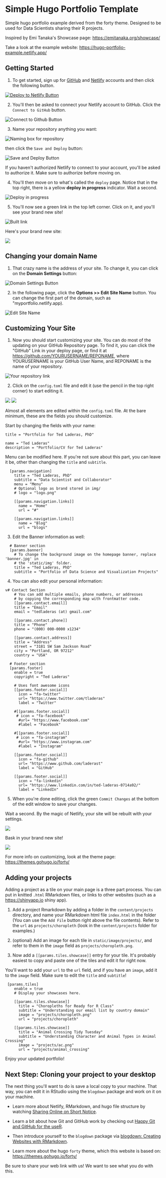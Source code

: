 # Simple Hugo Portfolio Template

Simple hugo portfolio example derived from the forty theme. Designed to be used for Data Scientists sharing their R projects.

Inspired by Emi Tanaka's Showcase page: https://emitanaka.org/showcase/

Take a look at the example website: https://hugo-portfolio-example.netlify.app/

## Getting Started

1. To get started, sign up for [GitHub](https://github.com) and [Netlify](https://netlify.com) accounts and then click the following button.

[![Deploy to Netlify Button](https://www.netlify.com/img/deploy/button.svg)](https://app.netlify.com/start/deploy?repository=https://github.com/laderast/portfolio-example)

2. You'll then be asked to connect your Netlify account to GitHub. Click the `Connect to GitHub` button.

![Connect to Github Button](static/img/install/connect_github.png)

3. Name your repository anything you want:

![Naming box for repository](static/img/install/name_repo.png)

then click the `Save and Deploy` button:

![Save and Deploy Button](static/img/install/name_repo2.png)

If you haven't authorized Netlify to connect to your account, you'll be asked to authorize it. Make sure to authorize before moving on.

4. You'll then move on to what's called the `deploy` page. Notice that in the top right, there is a yellow **deploy in progress** indicator. Wait a second.

![Deploy in progress](static/img/install/deploy1.png)

5. You'll now see a green link in the top left corner. Click on it, and you'll see your brand new site!

![Built link](static/img/install/deploy2.png)

Here's your brand new site:

![](static/img/install/site_first.png)

## Changing your domain Name

1. That crazy name is the address of your site. To change it, you can click on the **Domain Settings** button: 

![Domain Settings Button](static/img/install/site_name.png)

2. In the following page, click the **Options >> Edit Site Name** button. You can change the first part of the domain, such as "myportfolio.netlify.app).

![Edit Site Name](static/img/install/site_name2.png)

## Customizing Your Site

1. Now you should start customizing your site. You can do most of the updating on your GitHub Repository page. To find it, you can click the "GitHub" Link in your deploy page, or find it at https://github.com/YOURUSERNAME/REPONAME, where YOURUSERNAME is your GitHub User Name, and REPONAME is the name of your repository. 

![Your repository link](static/img/install/your_repo.png)

2. Click on the `config.toml` file and edit it (use the pencil in the top right corner) to start editing it.

![](static/img/install/config_toml.png)
![](static/img/install/edit_config.png)


Almost all elements are edited within the `config.toml` file. At the bare minimum, these are the fields you should customize.

Start by changing the fields with your name:

```
title = "Portfolio for Ted Laderas, PhD"
```

```
name = "Ted Laderas"
description = "Portfolio/CV for Ted Laderas"
```

Menu can be modified here. If you're not sure about this part, you can leave it be, other than changing the `title` and `subtitle`.

```
  [params.navigation]
    title = "Ted Laderas, PhD"
    subtitle = "Data Scientist and Collaborator"
    menu = "Menu"
    # Optional logo as brand stored in img/
    # logo = "logo.png"

    [[params.navigation.links]]
      name = "Home"
      url = "#"

    [[params.navigation.links]]
      name = "Blog"
      url = "blogs"

```

3. Edit the Banner information as well: 

```
  # Banner section
  [params.banner]
    # To change the background image on the homepage banner, replace 'banner.jpg' in
    # the 'static/img' folder.
    title = "Ted Laderas, PhD"
    subtitle = "Portfolio of Data Science and Visualization Projects"

```

4. You can also edit your personal information:

```
v# Contact Section
    # You can add multiple emails, phone numbers, or addresses
    # by copying the corresponding map with frontmatter code.
    [[params.contact.email]]
    title = "Email"
    email = "tedladeras (at) gmail.com"

    [[params.contact.phone]]
    title = "Phone"
    phone = "(000) 000-0000 x1234"

    [[params.contact.address]]
    title = "Address"
    street = "3181 SW Sam Jackson Road"
    city = "Portland, OR 97212"
    country = "USA"

  # Footer section
  [params.footer]
    enable = true
    copyright = "Ted Laderas"

    # Uses font awesome icons
    [[params.footer.social]]
      icon = "fa-twitter"
      url= "https://www.twitter.com/tladeras"
      label = "Twitter"

    #[[params.footer.social]]
     # icon = "fa-facebook"
      #url= "https://www.facebook.com"
      #label = "Facebook"

    #[[params.footer.social]]
     # icon = "fa-instagram"
      #url= "https://www.instagram.com"
      #label = "Instagram"
    
    [[params.footer.social]]
      icon = "fa-github"
      url= "https://www.github.com/laderast"
      label = "GitHub"

    [[params.footer.social]]
      icon = "fa-linkedin"
      url= "https://www.linkedin.com/in/ted-laderas-0714a92/"
      label = "LinkedIn"
 ```

5. When you're done editing, click the green `Commit Changes` at the bottom of the edit window to save your changes. 

Wait a second. By the magic of Netlify, your site will be rebuilt with your settings. 

![](static/img/install/commit_changes.png)

Bask in your brand new site!

![](static/img/install/site_first.png)

For more info on customizing, look at the theme page: https://themes.gohugo.io/forty/

## Adding your projects

Adding a project as a tile on your main page is a three part process. You can put in knitted `.html` RMarkdown files, or links to other websites (such as a https://shinyapp.io shiny app).

1. Add a project Rmarkdown by adding a folder in the `content/projects` directory, and name your 
RMarkdown html file `index.html` in the folder (You can use the `Add File` button right above the file contents). Refer to the `url` as `projects/choropleth` (look in the `content/projects` folder for examples.)

2. (optional) Add an image for each tile in `static/image/projects/`, and refer to them in the `image` field as `projects/choropleth.png`.

3. Now add a `[[params.tiles.showcase]]` entry for your tile. It's probably easiest to copy and paste one of the tiles and edit it for right now.

You'll want to add your `url` to the `url` field, and if you have an `image`, add it to the `image` field. Make sure to edit the `title` and `subtitle`!

```
 [params.tiles]
    enable = true
    # Display your showcases here.
    
    [[params.tiles.showcase]]
      title = "Choropleths for Ready for R Class"
      subtitle = "Understanding our email list by country domain"
      image = "projects/choropleth.png"
      url = "projects/choropleth"

    [[params.tiles.showcase]]
      title = "Animal Crossing Tidy Tuesday"
      subtitle = "Understanding Character and Animal Types in Animal Crossing"
      image = "projects/ac.png"
      url = "projects/animal_crossing"
```

Enjoy your updated portfolio!

## Next Step: Cloning your project to your desktop

The next thing you'll want to do is save a local copy to your machine. That way, you can edit it in RStudio using the `blogdown` package and work on it on your machine.

* Learn more about Netlify, RMarkdown, and hugo file structure by watching [Sharing Online on Short Notice](http://rstd.io/sharing).

* Learn a bit about how Git and GitHub work by checking out [Happy Git and GitHub for the useR](https://happygitwithr.com/). 

* Then introduce yourself to the `blogdown` package via [blogdown: Creating Websites with RMarkdown](https://bookdown.org/yihui/blogdown/).

* Learn more about the hugo `forty` theme, which this website is based on: https://themes.gohugo.io/forty/

Be sure to share your web link with us! We want to see what you do with this.

